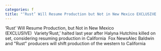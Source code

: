 ```yaml
---
categories: f
title: "‘Rust’ Will Resume Production but Not in New Mexico EXCLUSIVE  Variety"
---
```

‘Rust’ Will Resume Production, but Not in New Mexico (EXCLUSIVE)&nbsp;&nbsp;Variety‘Rust,’ halted last year after Halyna Hutchins killed on set, considering resuming production in California&nbsp;&nbsp;Fox NewsAlec Baldwin and "Rust" producers will shift production of the western to California&nbsp;